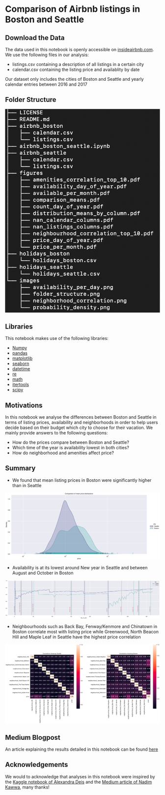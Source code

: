 # Comparison of Airbnb listings in Boston and Seattle

## Download the Data
The data used in this notebook is openly accessible on [insideairbnb.com](http://insideairbnb.com/get-the-data.html).
We use the following files in our analysis:
* listings.csv containing a description of all listings in a certain city
* calendar.csv containing the listing  price and availablity by date

Our dataset only includes the cities of Boston and Seattle and yearly calendar entries between 2016 and 2017

## Folder Structure

![image info](./images/folder_structure.png)

## Libraries
This notebook makes use of the following libraries:
* [Numpy](https://numpy.org/)
* [pandas](https://pandas.pydata.org/)
* [matplotlib](https://matplotlib.org/)
* [seaborn](https://seaborn.pydata.org/)
* [datetime](https://docs.python.org/3/library/datetime.html)
* [re](https://docs.python.org/3/library/re.html)
* [math](https://docs.python.org/3/library/math.html)
* [itertools](https://docs.python.org/3/library/itertools.html) 
* [scipy](https://www.scipy.org/)

## Motivations
In this notebook we analyse the differences between Boston and Seattle in terms of listing prices, availability and neighborhoods in order to help users decide based on their budget which city to choose for their vacation.
We mainly provide answers to the following questions:
* How do the prices compare between Boston and Seattle?
* Which time of the year is availability lowest in both cities?
* How do neighborhood and amenities affect price?

## Summary
* We found that mean listing prices in Boston were significantly higher than in Seattle 

![image info](./images/probability_density.png)

* Availability is at its lowest around New year in Seattle and between August and October in Boston

![image info](./images/availability_per_day.png)

* Neighbourhoods such as Back Bay, Fenway/Kenmore and Chinatown in Boston correlate most with listing price while Greenwood, North Beacon Hill and Maple Leaf in Seattle have the highest price correlation

![image info](./images/neighborhood_correlation.png)


## Medium Blogpost
An article explaining the results detailed in this notebook can be found [here](https://abirbouraffa.medium.com/east-coast-or-west-coast-38b90dda0dbe)

## Acknowledgements
We would to acknowledge that analyses in this notebook were inspired by the [Kaggle notebook of Alexandra Deis](https://www.kaggle.com/aleksandradeis/airbnb-seattle-reservation-prices-analysis) and the [Medium article of Nadim Kawwa](https://medium.com/@nadimkawwa/boston-what-determines-airbnb-prices-d5bc670454b6), many thanks!
